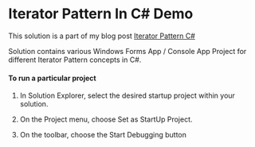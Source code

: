 # Iterator Pattern In C# Demo

This solution is a part of my blog post [Iterator Pattern C#](https://codewithshadman.com/iterator-pattern-csharp/)


Solution contains various Windows Forms App / Console App Project for different Iterator Pattern concepts in C#.


#### To run a particular project

  1. In Solution Explorer, select the desired startup project within your solution.

  2. On the Project menu, choose Set as StartUp Project.

  3. On the toolbar, choose the Start Debugging button
